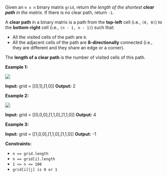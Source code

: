 
Given an  `n x n`  binary matrix  `grid`, return  _the length of the shortest  **clear path**  in the matrix_. If there is no clear path, return  `-1`.

A  **clear path**  in a binary matrix is a path from the  **top-left**  cell (i.e.,  `(0, 0)`) to the  **bottom-right**  cell (i.e.,  `(n - 1, n - 1)`) such that:

-   All the visited cells of the path are  `0`.
-   All the adjacent cells of the path are  **8-directionally**  connected (i.e., they are different and they share an edge or a corner).

The  **length of a clear path**  is the number of visited cells of this path.

**Example 1:**

![](https://assets.leetcode.com/uploads/2021/02/18/example1_1.png)

**Input:** grid = [[0,1],[1,0]]
**Output:** 2

**Example 2:**

![](https://assets.leetcode.com/uploads/2021/02/18/example2_1.png)

**Input:** grid = [[0,0,0],[1,1,0],[1,1,0]]
**Output:** 4

**Example 3:**

**Input:** grid = [[1,0,0],[1,1,0],[1,1,0]]
**Output:** -1

**Constraints:**

-   `n == grid.length`
-   `n == grid[i].length`
-   `1 <= n <= 100`
-   `grid[i][j] is 0 or 1`